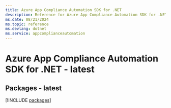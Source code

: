 ```yaml
---
title: Azure App Compliance Automation SDK for .NET
description: Reference for Azure App Compliance Automation SDK for .NET
ms.date: 08/21/2024
ms.topic: reference
ms.devlang: dotnet
ms.service: appcomplianceautomation
---
```

# Azure App Compliance Automation SDK for .NET - latest
## Packages - latest
[!INCLUDE [packages](app-compliance-automation-index.md)]